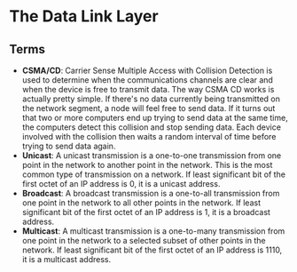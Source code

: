 # The Data Link Layer

## Terms

- **CSMA/CD**: Carrier Sense Multiple Access with Collision Detection is used to determine when the communications channels are clear and when the device is free to transmit data. The way CSMA CD works is actually pretty simple. If there's no data currently being transmitted on the network segment, a node will feel free to send data. If it turns out that two or more computers end up trying to send data at the same time, the computers detect this collision and stop sending data. Each device involved with the collision then waits a random interval of time before trying to send data again.
- **Unicast**: A unicast transmission is a one-to-one transmission from one point in the network to another point in the network. This is the most common type of transmission on a network. If least significant bit of the first octet of an IP address is 0, it is a unicast address.
- **Broadcast**: A broadcast transmission is a one-to-all transmission from one point in the network to all other points in the network. If least significant bit of the first octet of an IP address is 1, it is a broadcast address.
- **Multicast**: A multicast transmission is a one-to-many transmission from one point in the network to a selected subset of other points in the network. If least significant bit of the first octet of an IP address is 1110, it is a multicast address.
